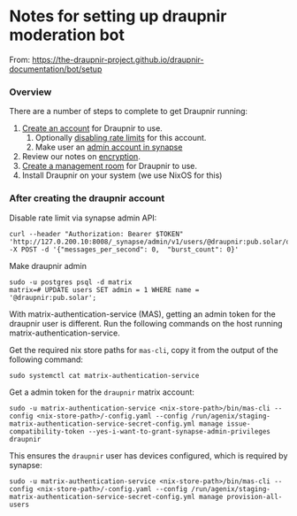# Notes for setting up draupnir moderation bot

From: https://the-draupnir-project.github.io/draupnir-documentation/bot/setup

### Overview

There are a number of steps to complete to get Draupnir running:

1. [Create an account](https://the-draupnir-project.github.io/draupnir-documentation/bot/setup_draupnir_account) for Draupnir to use.
   1. Optionally [disabling rate limits](https://matrix-org.github.io/synapse/latest/admin_api/user_admin_api.html#set-ratelimit) for this account.
   1. Make user an [admin account in synapse](https://element-hq.github.io/synapse/latest/usage/administration/admin_api/index.html)
1. Review our notes on [encryption](https://the-draupnir-project.github.io/draupnir-documentation/bot/encryption).
1. [Create a management room](https://the-draupnir-project.github.io/draupnir-documentation/bot/setup_management_room) for Draupnir to use.
1. Install Draupnir on your system (we use NixOS for this)

### After creating the draupnir account

Disable rate limit via synapse admin API:

```
curl --header "Authorization: Bearer $TOKEN" 'http://127.0.200.10:8008/_synapse/admin/v1/users/@draupnir:pub.solar/override_ratelimit' -X POST -d '{"messages_per_second": 0,  "burst_count": 0}'
```

Make draupnir admin

```
sudo -u postgres psql -d matrix
matrix=# UPDATE users SET admin = 1 WHERE name = '@draupnir:pub.solar';
```

With matrix-authentication-service (MAS), getting an admin token for the
draupnir user is different. Run the following commands on the host running
matrix-authentication-service.

Get the required nix store paths for `mas-cli`, copy it from the output of the
following command:

```
sudo systemctl cat matrix-authentication-service
```

Get a admin token for the `draupnir` matrix account:

```
sudo -u matrix-authentication-service <nix-store-path>/bin/mas-cli --config <nix-store-path>/-config.yaml --config /run/agenix/staging-matrix-authentication-service-secret-config.yml manage issue-compatibility-token --yes-i-want-to-grant-synapse-admin-privileges draupnir
```

This ensures the `draupnir` user has devices configured, which is required by synapse:

```
sudo -u matrix-authentication-service <nix-store-path>/bin/mas-cli --config <nix-store-path>/-config.yaml --config /run/agenix/staging-matrix-authentication-service-secret-config.yml manage provision-all-users
```
